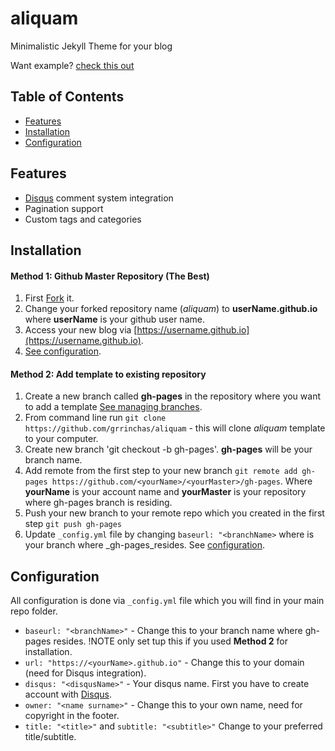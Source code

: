 # aliquam

Minimalistic Jekyll Theme for your blog

Want example? [check this out](https://grrinchas.github.io/aliquam/)

</hr>

## Table of Contents

- [Features](#features)
- [Installation](#installation)
- [Configuration](#configuration)



## <a name="features"></a>Features

- [Disqus](https://disqus.com/) comment system integration
- Pagination support
- Custom tags and categories

## <a name="installation"></a>Installation

#### Method 1: Github Master Repository (The Best)

1. First [Fork](https://github.com/grrinchas/aliquam/fork) it.
2. Change your forked repository name (_aliquam_) to __userName.github.io__ where
__userName__ is your github user name.
3. Access your new blog via [https://username.github.io](https://username.github.io).
4. [See configuration](#configuration).

#### Method 2: Add template to existing repository
1. Create a new branch called __gh-pages__ in the repository where you want to add a template [See managing branches](https://help.github.com/articles/creating-and-deleting-branches-within-your-repository/).
2. From command line run `git clone https://github.com/grrinchas/aliquam` - this will clone _aliquam_ template to your computer.
3. Create new branch 'git checkout -b gh-pages'. __gh-pages__ will be your branch name.
4. Add remote from the first step to your new branch `git remote add gh-pages https://github.com/<yourName>/<yourMaster>/gh-pages`. Where __yourName__ is your account name and __yourMaster__ is your repository where gh-pages branch is residing.
5. Push your new branch to your remote repo which you created in the first step `git push gh-pages`
6. Update `_config.yml` file by changing `baseurl: "<branchName>` where __<branchName>__ is your branch where _gh-pages_resides. See [configuration](#configuration).


## <a name="configuration"></a>Configuration

All configuration is done via `_config.yml` file which you will find in your main repo folder.

- `baseurl: "<branchName>"` - Change this to your branch name where gh-pages resides.
!NOTE only set tup this if you used __Method 2__ for installation.
- `url: "https://<yourName>.github.io"` - Change this to your domain (need for Disqus integration).
- `disqus: "<disqusName>"` - Your disqus name. First you have to create account with [Disqus](https://disqus.com/).
- `owner: "<name surname>"` - Change this to your own name, need for copyright in the footer.
- `title: "<title>"` and `subtitle: "<subtitle>"` Change to your preferred title/subtitle.



